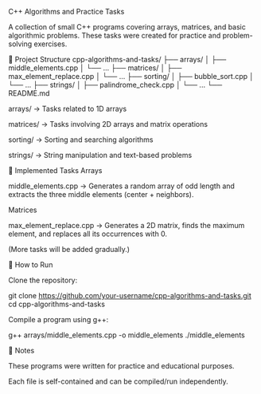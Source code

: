 C++ Algorithms and Practice Tasks

A collection of small C++ programs covering arrays, matrices, and basic algorithmic problems. These tasks were created for practice and problem-solving exercises.

📂 Project Structure
cpp-algorithms-and-tasks/
 ├── arrays/
 │   ├── middle_elements.cpp
 │   └── ...
 ├── matrices/
 │   ├── max_element_replace.cpp
 │   └── ...
 ├── sorting/
 │   ├── bubble_sort.cpp
 │   └── ...
 ├── strings/
 │   ├── palindrome_check.cpp
 │   └── ...
 └── README.md


arrays/ → Tasks related to 1D arrays

matrices/ → Tasks involving 2D arrays and matrix operations

sorting/ → Sorting and searching algorithms

strings/ → String manipulation and text-based problems

📝 Implemented Tasks
Arrays

middle_elements.cpp → Generates a random array of odd length and extracts the three middle elements (center + neighbors).

Matrices

max_element_replace.cpp → Generates a 2D matrix, finds the maximum element, and replaces all its occurrences with 0.

(More tasks will be added gradually.)

🚀 How to Run

Clone the repository:

git clone https://github.com/your-username/cpp-algorithms-and-tasks.git
cd cpp-algorithms-and-tasks


Compile a program using g++:

g++ arrays/middle_elements.cpp -o middle_elements
./middle_elements

📌 Notes

These programs were written for practice and educational purposes.

Each file is self-contained and can be compiled/run independently.
